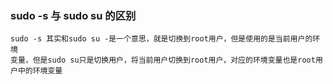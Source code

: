 ### sudo -s 与 sudo su 的区别
    sudo -s 其实和sudo su -是一个意思，就是切换到root用户，但是使用的是当前用户的环境  
    变量，但是sudo su只是切换用户，将当前用户切换到root用户，对应的环境变量也是root用  
    户中的环境变量
